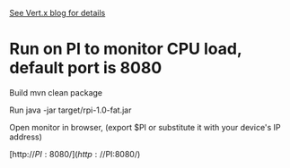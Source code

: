 [See Vert.x blog for details](http://vertx.io/blog/vert-x3-web-easy-as-pi/)

# Run on PI to monitor CPU load, default port is 8080

Build
mvn clean package

Run
java -jar target/rpi-1.0-fat.jar

Open monitor in browser, (export $PI or substitute it with your device's IP address)

[http://$PI:8080/](http://$PI:8080/)
